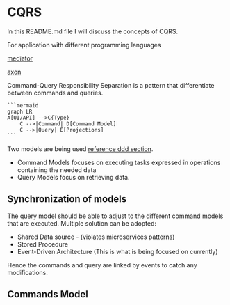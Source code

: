 # CQRS

In this README.md file I will discuss the concepts of CQRS. 

For application with different programming languages

[mediator](mediaor-cqrs)

[axon](axon)

Command-Query Responsibility Separation is a pattern that differentiate between commands and queries.

~~~gfm
```mermaid
graph LR
A[UI/API] -->C{Type}
    C -->|Command| D[Command Model]
    C -->|Query| E[Projections]
```
~~~

Two models are being used [reference ddd section]().

* Command Models focuses on executing tasks expressed in operations containing the needed data
* Query Models focus on retrieving data.

## Synchronization of models

The query model should be able to adjust to the different command models that are executed. Multiple solution can be adopted:

*  Shared Data source - (violates microservices patterns)
* Stored Procedure
* Event-Driven Architecture (This is what is being focused on currently)

Hence the commands and query are linked by events to catch any modifications.

## Commands Model

